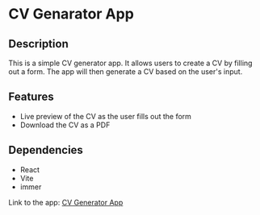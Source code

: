 # CV Genarator App

## Description

This is a simple CV generator app. It allows users to create a CV by filling out a form. The app will then generate a CV based on the user's input.

## Features

- Live preview of the CV as the user fills out the form
- Download the CV as a PDF

## Dependencies

- React
- Vite
- immer

Link to the app: [CV Generator App](https://hwent.github.io/cvApp//)
